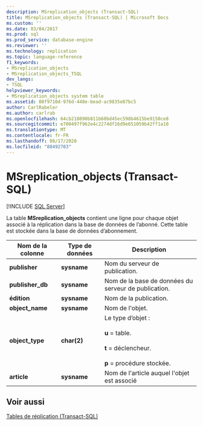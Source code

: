 ```yaml
---
description: MSreplication_objects (Transact-SQL)
title: MSreplication_objects (Transact-SQL) | Microsoft Docs
ms.custom: ''
ms.date: 03/04/2017
ms.prod: sql
ms.prod_service: database-engine
ms.reviewer: ''
ms.technology: replication
ms.topic: language-reference
f1_keywords:
- MSreplication_objects
- MSreplication_objects_TSQL
dev_langs:
- TSQL
helpviewer_keywords:
- MSreplication_objects system table
ms.assetid: 08f9710d-976d-448e-bead-ac9835e87bc5
author: CarlRabeler
ms.author: carlrab
ms.openlocfilehash: 64cb218090b811b60bd45ec598b4615be9150ce8
ms.sourcegitcommit: e700497f962e4c2274df16d9e651059b42ff1a10
ms.translationtype: MT
ms.contentlocale: fr-FR
ms.lasthandoff: 08/17/2020
ms.locfileid: "88492703"
---
```

# <a name="msreplication_objects-transact-sql"></a>MSreplication_objects (Transact-SQL)
[!INCLUDE [SQL Server](../../includes/applies-to-version/sqlserver.md)]

  La table **MSreplication_objects** contient une ligne pour chaque objet associé à la réplication dans la base de données de l’abonné. Cette table est stockée dans la base de données d’abonnement.  
  
|Nom de la colonne|Type de données|Description|  
|-----------------|---------------|-----------------|  
|**publisher**|**sysname**|Nom du serveur de publication.|  
|**publisher_db**|**sysname**|Nom de la base de données du serveur de publication.|  
|**édition**|**sysname**|Nom de la publication.|  
|**object_name**|**sysname**|Nom de l'objet.|  
|**object_type**|**char(2)**|Le type d’objet :<br /><br /> **u** = table.<br /><br /> **t** = déclencheur.<br /><br /> **p** = procédure stockée.|  
|**article**|**sysname**|Nom de l'article auquel l'objet est associé|  
  
## <a name="see-also"></a>Voir aussi  
 [Tables de réplication &#40;Transact-SQL&#41;](../../relational-databases/system-tables/replication-tables-transact-sql.md)  
  
  
